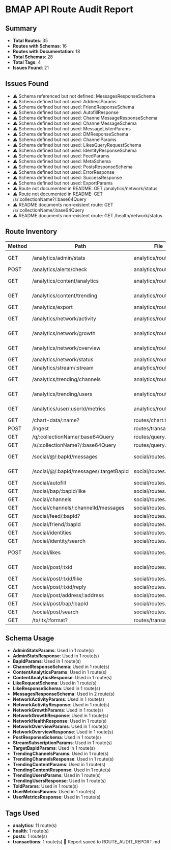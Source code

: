 # BMAP API Route Audit Report

## Summary
- **Total Routes**: 35
- **Routes with Schemas**: 16
- **Routes with Documentation**: 18
- **Total Schemas**: 28
- **Total Tags**: 4
- **Issues Found**: 21

## Issues Found

- ⚠️ Schema referenced but not defined: MessagesResponseSchema
- ⚠️ Schema defined but not used: AddressParams
- ⚠️ Schema defined but not used: FriendResponseSchema
- ⚠️ Schema defined but not used: AutofillResponse
- ⚠️ Schema defined but not used: ChannelMessageResponseSchema
- ⚠️ Schema defined but not used: ChannelMessageSchema
- ⚠️ Schema defined but not used: MessageListenParams
- ⚠️ Schema defined but not used: DMResponseSchema
- ⚠️ Schema defined but not used: ChannelParams
- ⚠️ Schema defined but not used: LikesQueryRequestSchema
- ⚠️ Schema defined but not used: IdentityResponseSchema
- ⚠️ Schema defined but not used: FeedParams
- ⚠️ Schema defined but not used: MetaSchema
- ⚠️ Schema defined but not used: PostsResponseSchema
- ⚠️ Schema defined but not used: ErrorResponse
- ⚠️ Schema defined but not used: SuccessResponse
- ⚠️ Schema defined but not used: ExportParams
- ⚠️ Route not documented in README: GET /analytics/network/status
- ⚠️ Route not documented in README: GET /s/:collectionName?/:base64Query
- ⚠️ README documents non-existent route: GET /s/:collectionName/:base64Query
- ⚠️ README documents non-existent route: GET /health/network/status

## Route Inventory

| Method | Path | File | Schemas | Tags | Documented |
|--------|------|------|---------|------|------------|
| GET | /analytics/admin/stats | analytics/routes.ts | AdminStatsParams, AdminStatsResponse | analytics | ✅ |
| POST | /analytics/alerts/check | analytics/routes.ts | - | analytics | ✅ |
| GET | /analytics/content/analytics | analytics/routes.ts | ContentAnalyticsParams, ContentAnalyticsResponse | analytics | ✅ |
| GET | /analytics/content/trending | analytics/routes.ts | TrendingContentParams, TrendingContentResponse | analytics | ✅ |
| GET | /analytics/export | analytics/routes.ts | - | - | ❌ |
| GET | /analytics/network/activity | analytics/routes.ts | NetworkActivityParams, NetworkActivityResponse | analytics | ✅ |
| GET | /analytics/network/growth | analytics/routes.ts | NetworkGrowthParams, NetworkGrowthResponse | analytics | ✅ |
| GET | /analytics/network/overview | analytics/routes.ts | NetworkOverviewParams, NetworkOverviewResponse | analytics | ✅ |
| GET | /analytics/network/status | analytics/routes.ts | NetworkHealthResponse | health | ✅ |
| GET | /analytics/stream/:stream | analytics/routes.ts | StreamSubscriptionParams | analytics | ✅ |
| GET | /analytics/trending/channels | analytics/routes.ts | TrendingChannelsParams, TrendingChannelsResponse | analytics | ✅ |
| GET | /analytics/trending/users | analytics/routes.ts | TrendingUsersParams, TrendingUsersResponse | analytics | ✅ |
| GET | /analytics/user/:userId/metrics | analytics/routes.ts | UserMetricsParams, UserMetricsResponse | analytics | ✅ |
| GET | /chart-data/:name? | routes/chart.ts | - | - | ❌ |
| POST | /ingest | routes/transaction.ts | - | transactions | ✅ |
| GET | /q/:collectionName/:base64Query | routes/query.ts | - | - | ❌ |
| GET | /s/:collectionName?/:base64Query | routes/query.ts | - | - | ❌ |
| GET | /social/@/:bapId/messages | social/routes.ts | BapIdParams, MessagesResponseSchema | - | ✅ |
| GET | /social/@/:bapId/messages/:targetBapId | social/routes.ts | TargetBapIdParams, MessagesResponseSchema | - | ✅ |
| GET | /social/autofill | social/routes.ts | - | - | ❌ |
| GET | /social/bap/:bapId/like | social/routes.ts | - | - | ❌ |
| GET | /social/channels | social/routes.ts | ChannelResponseSchema | - | ✅ |
| GET | /social/channels/:channelId/messages | social/routes.ts | - | - | ❌ |
| GET | /social/feed/:bapId? | social/routes.ts | - | - | ❌ |
| GET | /social/friend/:bapId | social/routes.ts | - | - | ❌ |
| GET | /social/identities | social/routes.ts | - | - | ❌ |
| GET | /social/identity/search | social/routes.ts | - | - | ❌ |
| POST | /social/likes | social/routes.ts | LikeRequestSchema, LikeResponseSchema | - | ✅ |
| GET | /social/post/:txid | social/routes.ts | TxIdParams, PostResponseSchema | posts | ✅ |
| GET | /social/post/:txid/like | social/routes.ts | - | - | ❌ |
| GET | /social/post/:txid/reply | social/routes.ts | - | - | ❌ |
| GET | /social/post/address/:address | social/routes.ts | - | - | ❌ |
| GET | /social/post/bap/:bapId | social/routes.ts | - | - | ❌ |
| GET | /social/post/search | social/routes.ts | - | - | ❌ |
| GET | /tx/:tx/:format? | routes/transaction.ts | - | - | ❌ |

## Schema Usage

- **AdminStatsParams**: Used in 1 route(s)
- **AdminStatsResponse**: Used in 1 route(s)
- **BapIdParams**: Used in 1 route(s)
- **ChannelResponseSchema**: Used in 1 route(s)
- **ContentAnalyticsParams**: Used in 1 route(s)
- **ContentAnalyticsResponse**: Used in 1 route(s)
- **LikeRequestSchema**: Used in 1 route(s)
- **LikeResponseSchema**: Used in 1 route(s)
- **MessagesResponseSchema**: Used in 2 route(s)
- **NetworkActivityParams**: Used in 1 route(s)
- **NetworkActivityResponse**: Used in 1 route(s)
- **NetworkGrowthParams**: Used in 1 route(s)
- **NetworkGrowthResponse**: Used in 1 route(s)
- **NetworkHealthResponse**: Used in 1 route(s)
- **NetworkOverviewParams**: Used in 1 route(s)
- **NetworkOverviewResponse**: Used in 1 route(s)
- **PostResponseSchema**: Used in 1 route(s)
- **StreamSubscriptionParams**: Used in 1 route(s)
- **TargetBapIdParams**: Used in 1 route(s)
- **TrendingChannelsParams**: Used in 1 route(s)
- **TrendingChannelsResponse**: Used in 1 route(s)
- **TrendingContentParams**: Used in 1 route(s)
- **TrendingContentResponse**: Used in 1 route(s)
- **TrendingUsersParams**: Used in 1 route(s)
- **TrendingUsersResponse**: Used in 1 route(s)
- **TxIdParams**: Used in 1 route(s)
- **UserMetricsParams**: Used in 1 route(s)
- **UserMetricsResponse**: Used in 1 route(s)

## Tags Used

- **analytics**: 11 route(s)
- **health**: 1 route(s)
- **posts**: 1 route(s)
- **transactions**: 1 route(s)
                                                                                                                                                                                                                                                                                                                           📝 Report saved to ROUTE_AUDIT_REPORT.md
